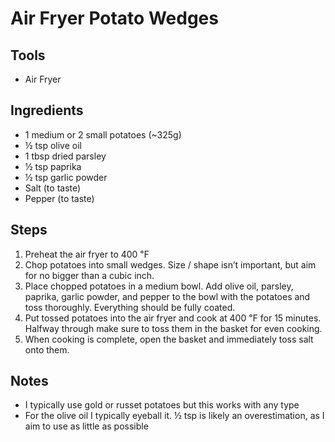 # Air Fryer Potato Wedges

## Tools

- Air Fryer

## Ingredients

- 1 medium or 2 small potatoes (~325g)
- ½ tsp olive oil
- 1 tbsp dried parsley
- ½ tsp paprika
- ½ tsp garlic powder
- Salt (to taste)
- Pepper (to taste)

## Steps

1. Preheat the air fryer to 400 ℉
2. Chop potatoes into small wedges. Size / shape isn’t important, but aim for no bigger than a cubic inch.
3. Place chopped potatoes in a medium bowl. Add olive oil, parsley, paprika, garlic powder, and pepper to the bowl with the potatoes and toss thoroughly. Everything should be fully coated.
4. Put tossed potatoes into the air fryer and cook at 400 ℉ for 15 minutes. Halfway through make sure to toss them in the basket for even cooking.
5. When cooking is complete, open the basket and immediately toss salt onto them.

## Notes

- I typically use gold or russet potatoes but this works with any type
- For the olive oil I typically eyeball it. ½ tsp is likely an overestimation, as I aim to use as little as possible